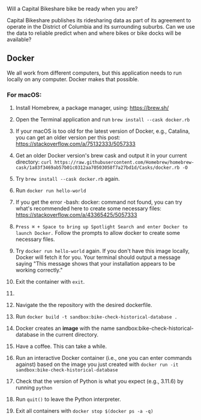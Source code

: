 Will a Capital Bikeshare bike be ready when you are?

Capital Bikeshare publishes its ridesharing data as part of its agreement to operate in the District of Columbia and its surrounding suburbs. Can we use the data to reliable predict when and where bikes or bike docks will be available?

## Docker

We all work from different computers, but this application needs to run locally on any computer. Docker makes that possible.

### For macOS:

1. Install Homebrew, a package manager, using: https://brew.sh/
2. Open the Terminal application and run `brew install --cask docker.rb`
3. If your macOS is too old for the latest version of Docker, e.g., Catalina, you can get an older version per this post: https://stackoverflow.com/a/75132333/5057333
4. Get an older Docker version's brew cask and output it in your current directory: `curl https://raw.githubusercontent.com/Homebrew/homebrew-cask/1a83f3469ab57b01c0312aa70503058f7a27bd1d/Casks/docker.rb -O`
5. Try `brew install --cask docker.rb` again.
6. Run `docker run hello-world`
7. If you get the error -bash: docker: command not found, you can try what's recommended here to create some necessary files: https://stackoverflow.com/a/43365425/5057333
8. `Press ⌘ + Space to bring up Spotlight Search and enter Docker to launch Docker.` Follow the prompts to allow docker to create some necessary files.
9. Try `docker run hello-world` again. If you don't have this image locally, Docker will fetch it for you. Your terminal should output a message saying "This message shows that your installation appears to be working correctly."
16. Exit the container with `exit`.

17. 
18. Navigate the the repository with the desired dockerfile.
19. Run `docker build -t sandbox:bike-check-historical-database .`
20. Docker creates an <b>image</b> with the name sandbox:bike-check-historical-database in the current directory.
21. Have a coffee. This can take a while.
22. Run an interactive Docker container (i.e., one you can enter commands against) based on the image you just created with `docker run -it sandbox:bike-check-historical-database`
23. Check that the version of Python is what you expect (e.g., 3.11.6) by running `python`
24. Run `quit()` to leave the Python interpreter.
25. Exit all containers with `docker stop $(docker ps -a -q)`
